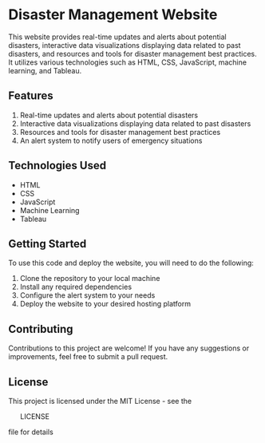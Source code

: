 # Disaster Management Website

<p>This website provides real-time updates and alerts about potential disasters, interactive data visualizations displaying data related to past disasters, and resources and tools for disaster management best practices. It utilizes various technologies such as HTML, CSS, JavaScript, machine learning, and Tableau.</p>
    
## Features
<ol>
    <li>Real-time updates and alerts about potential disasters</li>
    <li>Interactive data visualizations displaying data related to past disasters</li>
    <li>Resources and tools for disaster management best practices</li>
    <li>An alert system to notify users of emergency situations</li>
</ol>
 
## Technologies Used

<ul>
    <li>HTML</li>
    <li>CSS</li>
    <li>JavaScript</li>
    <li>Machine Learning</li>
    <li>Tableau</li>
</ul>

## Getting Started

<p>To use this code and deploy the website, you will need to do the following:</p>
<ol> 
    <li>Clone the repository to your local machine</li>
    <li>Install any required dependencies</li>
    <li>Configure the alert system to your needs</li>
    <li>Deploy the website to your desired hosting platform</li>
</ol>
    
## Contributing

<p>Contributions to this project are welcome! If you have any suggestions or improvements, feel free to submit a pull request.</p>

## License

<p>This project is licensed under the MIT License - see the <ul> LICENSE </ul> file for details
